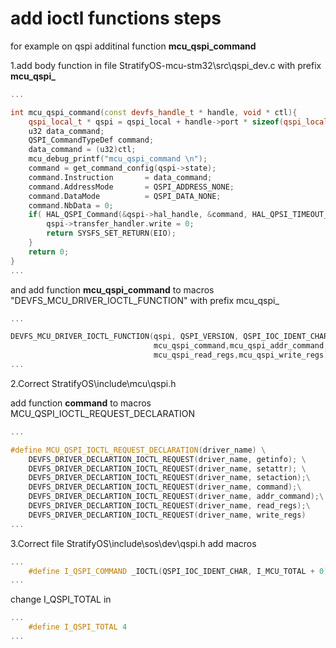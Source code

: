 add ioctl functions steps
==============================
for example on qspi additinal function **mcu_qspi_command**

1.add body function in file StratifyOS-mcu-stm32\src\qspi_dev.c with prefix **mcu_qspi_**
```cpp
...

int mcu_qspi_command(const devfs_handle_t * handle, void * ctl){
    qspi_local_t * qspi = qspi_local + handle->port * sizeof(qspi_local_t);
    u32 data_command;
    QSPI_CommandTypeDef command;
    data_command = (u32)ctl;
    mcu_debug_printf("mcu_qspi_command \n");
    command = get_command_config(qspi->state);
    command.Instruction       = data_command;
    command.AddressMode       = QSPI_ADDRESS_NONE;
    command.DataMode          = QSPI_DATA_NONE;
    command.NbData = 0;
    if( HAL_QSPI_Command(&qspi->hal_handle, &command, HAL_QPSI_TIMEOUT_DEFAULT_VALUE) != HAL_OK ){
        qspi->transfer_handler.write = 0;
        return SYSFS_SET_RETURN(EIO);
    }
    return 0;
}
...
```

and add function **mcu_qspi_command** to macros   "DEVFS_MCU_DRIVER_IOCTL_FUNCTION" with prefix mcu_qspi_

```cpp
...

DEVFS_MCU_DRIVER_IOCTL_FUNCTION(qspi, QSPI_VERSION, QSPI_IOC_IDENT_CHAR, I_MCU_TOTAL + I_QSPI_TOTAL, \
                                mcu_qspi_command,mcu_qspi_addr_command,\
                                mcu_qspi_read_regs,mcu_qspi_write_regs)
...
```

2.Correct StratifyOS\include\mcu\qspi.h

add function **command** to macros   MCU_QSPI_IOCTL_REQUEST_DECLARATION
```cpp
...

#define MCU_QSPI_IOCTL_REQUEST_DECLARATION(driver_name) \
	DEVFS_DRIVER_DECLARTION_IOCTL_REQUEST(driver_name, getinfo); \
	DEVFS_DRIVER_DECLARTION_IOCTL_REQUEST(driver_name, setattr); \
    DEVFS_DRIVER_DECLARTION_IOCTL_REQUEST(driver_name, setaction);\
    DEVFS_DRIVER_DECLARTION_IOCTL_REQUEST(driver_name, command);\
    DEVFS_DRIVER_DECLARTION_IOCTL_REQUEST(driver_name, addr_command);\
    DEVFS_DRIVER_DECLARTION_IOCTL_REQUEST(driver_name, read_regs);\
    DEVFS_DRIVER_DECLARTION_IOCTL_REQUEST(driver_name, write_regs)
...
```

 

3.Correct file StratifyOS\include\sos\dev\qspi.h
add macros

```cpp
...
    #define I_QSPI_COMMAND _IOCTL(QSPI_IOC_IDENT_CHAR, I_MCU_TOTAL + 0)
...
```
change I_QSPI_TOTAL in 

```cpp
...
    #define I_QSPI_TOTAL 4
...
```
